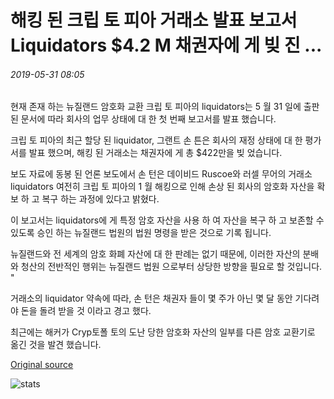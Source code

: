 # 해킹 된 크립 토 피아 거래소 발표 보고서 Liquidators $4.2 M 채권자에 게 빚 진 ...

###### 2019-05-31 08:05

현재 존재 하는 뉴질랜드 암호화 교환 크립 토 피아의 liquidators는 5 월 31 일에 출판 된 문서에 따라 회사의 업무 상태에 대 한 첫 번째 보고서를 발표 했습니다.

크립 토 피아의 최근 할당 된 liquidator, 그랜트 손 튼은 회사의 재정 상태에 대 한 평가 서를 발표 했으며, 해킹 된 거래소는 채권자에 게 총 $422만을 빚 었습니다.

보도 자료에 동봉 된 언론 보도에서 손 턴은 데이비드 Ruscoe와 러셀 무어의 거래소 liquidators 여전히 크립 토 피아의 1 월 해킹으로 인해 손상 된 회사의 암호화 자산을 확보 하 고 복구 하는 과정에 있다고 밝혔다.

이 보고서는 liquidators에 게 특정 암호 자산을 사용 하 여 자산을 복구 하 고 보존할 수 있도록 승인 하는 뉴질랜드 법원의 법원 명령을 받은 것으로 기록 됩니다.

뉴질랜드와 전 세계의 암호 화폐 자산에 대 한 판례는 없기 때문에, 이러한 자산의 분배와 청산의 전반적인 행위는 뉴질랜드 법원 으로부터 상당한 방향을 필요로 할 것입니다. "

거래소의 liquidator 약속에 따라, 손 턴은 채권자 들이 몇 주가 아닌 몇 달 동안 기다려야 돈을 돌려 받을 것 이라고 경고 했다.

최근에는 해커가 Cryp토폴 토의 도난 당한 암호화 자산의 일부를 다른 암호 교환기로 옮긴 것을 발견 했습니다.

[Original source](https://cointelegraph.com/news/liquidators-of-hacked-cryptopia-exchange-release-report-note-42m-owed-to-creditors)

![stats](https://c.statcounter.com/11760860/0/a89fa40b/1/ "stats")